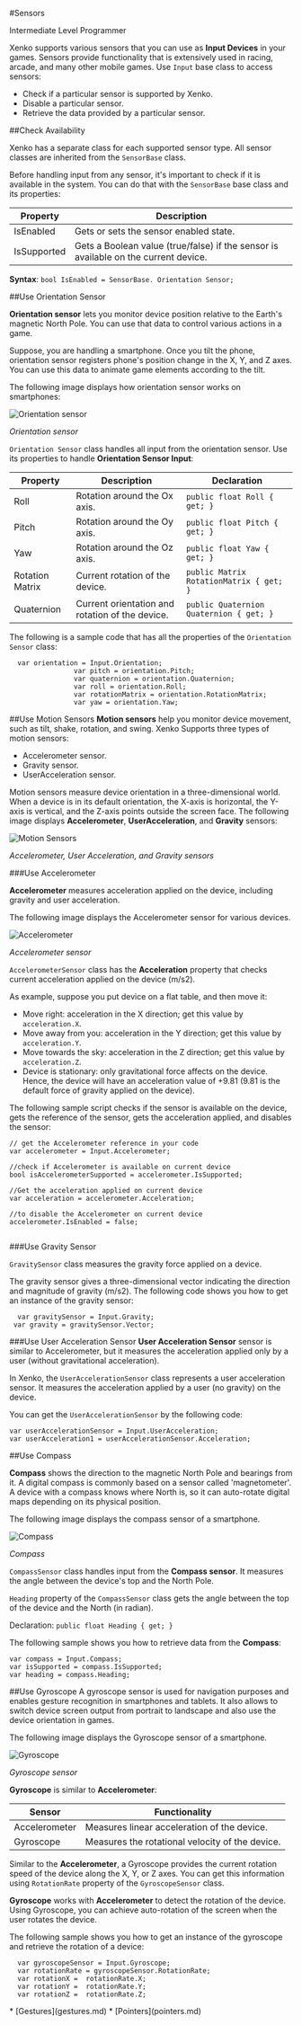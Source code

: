 #Sensors

<span class="label label-doc-level">Intermediate</span>
<span class="label label-doc-audience">Level Programmer</span>

Xenko supports various sensors that you can use as **Input Devices** in your games. Sensors provide functionality that is extensively used in racing, arcade, and many other mobile games.
Use ```Input``` base class to access sensors:

* Check if a particular sensor is supported by Xenko.
* Disable a particular sensor.
* Retrieve the data provided by a particular sensor.

##Check Availability

Xenko has a separate class for each supported sensor type. All sensor classes are inherited from the ``SensorBase`` class.

Before handling input from any sensor, it's important to check if it is available in the system.
You can do that with the ```SensorBase``` base class and its properties:

| Property | Description |
|----|----|
| IsEnabled | Gets or sets the sensor enabled state. |
| IsSupported | Gets a Boolean value (true/false) if the sensor is available on the current device. |

**Syntax**: ```bool IsEnabled = SensorBase. Orientation Sensor; ```

##Use Orientation Sensor

**Orientation sensor** lets you monitor device position relative to the Earth's magnetic North Pole. You can use that data to control various actions in a game.

Suppose, you are handling a smartphone. Once you tilt the phone, orientation sensor registers phone's position change in the X, Y, and Z axes.
You can use this data to animate game elements according to the tilt.

The following image displays how orientation sensor works on smartphones:

![Orientation sensor](media/sensor-overview-orientation-sensor.png)

_Orientation sensor_

```Orientation Sensor``` class handles all input from the orientation sensor. Use its properties to handle **Orientation Sensor Input**:

| Property        | Description                                     | Declaration                                 |
|-----------------|-------------------------------------------------|---------------------------------------------|
| Roll            | Rotation around the Ox axis.                    | ```public float Roll { get; }```            |
| Pitch           | Rotation around the Oy axis.                    | ```public float Pitch { get; }```           |
| Yaw             | Rotation around the Oz axis.                    | ```public float Yaw { get; }```             |
| Rotation Matrix | Current rotation of the device.                 | ```public Matrix RotationMatrix { get; }``` |
| Quaternion      | Current orientation and rotation of the device. | ```public Quaternion Quaternion { get; }``` |

The following is a sample code that has all the properties of the ```Orientation Sensor``` class:

```
  var orientation = Input.Orientation;
                var pitch = orientation.Pitch;
                var quaternion = orientation.Quaternion;
                var roll = orientation.Roll;
                var rotationMatrix = orientation.RotationMatrix;
                var yaw = orientation.Yaw;

```

##Use Motion Sensors
**Motion sensors** help you monitor device movement, such as tilt, shake, rotation, and swing. Xenko Supports three types of motion sensors:

* Accelerometer sensor.
* Gravity sensor.
* UserAcceleration sensor.

Motion sensors measure device orientation in a three-dimensional world.
When a device is in its default orientation, the X-axis is horizontal, the Y-axis is vertical, and the Z-axis points outside the screen face.
The following image displays **Accelerometer**, **UserAcceleration**, and **Gravity** sensors:

![Motion Sensors](media/sensor-overview-accelerometer-acceleration-gravity.png)

_Accelerometer, User Acceleration, and Gravity sensors_

###Use Accelerometer

**Accelerometer** measures acceleration applied on the device, including gravity and user acceleration.

The following image displays the Accelerometer sensor for various devices.

![ Accelerometer](media/sensor-overview-accelerometer-sensor.png)

_Accelerometer sensor_

```AccelerometerSensor``` class has the **Acceleration** property that checks current acceleration applied on the device (m/s2).

As example, suppose you put device on a flat table, and then move it:

* Move right: acceleration in the X direction; get this value by ``acceleration.X``.
* Move away from you: acceleration in the Y direction; get this value by ``acceleration.Y``.
* Move towards the sky: acceleration in the Z direction; get this value by ``acceleration.Z``.
* Device is stationary: only gravitational force affects on the device. Hence, the device will have an acceleration value of +9.81 (9.81 is the default force of gravity applied on the device).

The following sample script checks if the sensor is available on the device, gets the reference of the sensor, gets the acceleration applied, and disables the sensor:

```
// get the Accelerometer reference in your code
var accelerometer = Input.Accelerometer;

//check if Accelerometer is available on current device 
bool isAccelerometerSupported = accelerometer.IsSupported; 

//Get the acceleration applied on current device
var acceleration = accelerometer.Acceleration;

//to disable the Accelerometer on current device
accelerometer.IsEnabled = false;


```

###Use Gravity Sensor

```GravitySensor``` class measures the gravity force applied on a device.

The gravity sensor gives a three-dimensional vector indicating the direction and magnitude of gravity (m/s2).
The following code shows you how to get an instance of the gravity sensor:

```
  var gravitySensor = Input.Gravity;
 var gravity = gravitySensor.Vector;
```

###Use User Acceleration Sensor
**User Acceleration Sensor** sensor is similar to Accelerometer, but it measures the acceleration applied only by a user (without gravitational acceleration).

In Xenko, the ```UserAccelerationSensor``` class represents a user acceleration sensor.
It measures the acceleration applied by a user (no gravity) on the device.

You can get the ```UserAccelerationSensor``` by the following code:

```
var userAccelerationSensor = Input.UserAcceleration;                        
var userAcceleration1 = userAccelerationSensor.Acceleration;
```

##Use Compass

**Compass** shows the direction to the magnetic North Pole and bearings from it. A digital compass is commonly based on a sensor called 'magnetometer'.
A device with a compass knows where North is, so it can auto-rotate digital maps depending on its physical position.

The following image displays the compass sensor of a smartphone.

![Compass](media/sensor-overview-compasss.png)

_Compass_

``CompassSensor`` class handles input from the **Compass sensor**. It measures the angle between the device's top and the North Pole.

``Heading`` property of the ``CompassSensor`` class gets the angle between the top of the device and the North (in radian).

Declaration: ``public float Heading { get; }``

The following sample shows you how to retrieve data from the **Compass**:

```
var compass = Input.Compass;
var isSupported = compass.IsSupported;
var heading = compass.Heading;
```

##Use Gyroscope
A gyroscope sensor is used for navigation purposes and enables gesture recognition in smartphones and tablets.
It also allows to switch device screen output from portrait to landscape and also use the device orientation in games.

The following image displays the Gyroscope sensor of a smartphone.

![Gyroscope](media/sensor-overview-gyroscope-sensor.png)

_Gyroscope sensor_

**Gyroscope** is similar to **Accelerometer**:

| Sensor | Functionality |
| --- | --- |
| Accelerometer | Measures linear acceleration of the device. |
| Gyroscope | Measures the rotational velocity of the device. |

Similar to the **Accelerometer**, a Gyroscope provides the current rotation speed of the device along the X, Y, or Z axes.
You can get this information using ```RotationRate``` property of the ```GyroscopeSensor``` class.

**Gyroscope** works with **Accelerometer** to detect the rotation of the device. Using Gyroscope, you can achieve auto-rotation of the screen when the user rotates the device.

The following sample shows you how to get an instance of the gyroscope and retrieve the rotation of a device:

```
  var gyroscopeSensor = Input.Gyroscope;
  var rotationRate = gyroscopeSensor.RotationRate; 
  var rotationX =  rotationRate.X;
  var rotationY =  rotationRate.Y;
  var rotationZ =  rotationRate.Z;
```

<div class="doc-relatedtopics">
* [Gestures](gestures.md)
* [Pointers](pointers.md)
</div>
